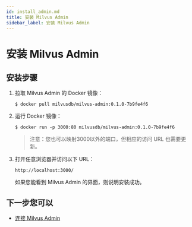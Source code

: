 ```yaml
---
id: install_admin.md
title: 安装 Milvus Admin
sidebar_label: 安装 Milvus Admin
---
```


# 安装 Milvus Admin

## 安装步骤

1. 拉取 Milvus Admin 的 Docker 镜像：

    ```shell
    $ docker pull milvusdb/milvus-admin:0.1.0-7b9fe4f6
    ```

2. 运行 Docker 镜像：

    ```shell
    $ docker run -p 3000:80 milvusdb/milvus-admin:0.1.0-7b9fe4f6
    ```

    > 注意：您也可以映射3000以外的端口，但相应的访问 URL 也需要更新。

3. 打开任意浏览器并访问以下 URL：

    ```text
    http://localhost:3000/
    ```

    如果您能看到 Milvus Admin 的界面，则说明安装成功。

## 下一步您可以

- [连接 Milvus Admin](connect_to_admin.md)